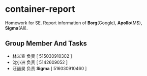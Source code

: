 # container-report
Homework for SE. Report information of **Borg**(Google), **Apollo**(M$), **Sigma**(Ali).

## Group Member And Tasks
- 林义宣 负责 [ 515030910302 ]
- 沈小洲 负责 [ 5142609052 ]
- 汪喆昊 负责 **Sigma** [ 516030910460 ]

## 